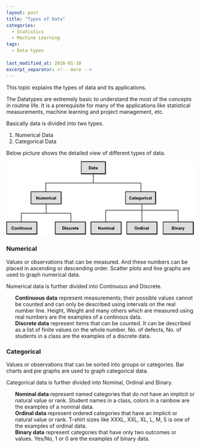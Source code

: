 ```yaml
---
layout: post
title: "Types of Data"
categories:
  - Statistics
  - Machine Learning
tags:
  - Data types

last_modified_at: 2018-01-10
excerpt_separator: <!-- more -->
---
```


This topic explains the types of data and its applications.
<!-- more -->

<p>The Datatypes are extremely basic to understand the most of the concepts in routine life. It is a prerequisite for many of the applications like statistical measurements, machine learning and project management, etc.</p>

Basically data is divided into two types.
<ol>
  <li> Numerical Data </li>
  <li> Categorical Data </li>
</ol>
  
Below picture shows the detailed view of different types of data.

<img src="/images/Types_data.png">

### Numerical

Values or observations that can be measured. And these numbers can be placed in ascending or descending order. Scatter plots and line graphs are used to graph numerical data.

Numerical data is further divided into Continuous and Discrete.

<ul style="list-style-type:none">

<li>  <b>Continuous data</b> represent measurements; their possible values cannot be counted and can only be described using intervals on the real number line.
Height, Weight and many others which are measured using real numbers are the examples of a continous data.</li>

<li>  <b>Discrete data</b> represent items that can be counted. It can be described as a list of finite values on the whole number.
No. of defects, No. of students in a class are the examples of a discrete data.</li>

</ul>

### Categorical

Values or observations that can be sorted into groups or categories. Bar charts and pie graphs are used to graph categorical data.

Categorical data is further divided into Nominal, Ordinal and Binary.

<ul style="list-style-type:none">

<li>  <b>Nominal data</b> represent named categories that do not have an implicit or natural value or rank.
Student names in a class, colors in a rainbow are the examples of a nominal data.</li>

<li>  <b>Ordinal data</b> represent ordered categories that have an implicit or natural value or rank.
T-shirt sizes like XXXL, XXL, XL, L, M, S is one of the examples of ordinal data.</li>

<li>  <b>Binary data</b> represent categories that have only two outcomes or values.
Yes/No, 1 or 0 are the examples of binary data.</li>

</ul>
